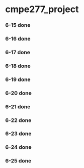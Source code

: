 # cmpe277_project

### 6-15 done
### 6-16 done
### 6-17 done
### 6-18 done
### 6-19 done
### 6-20 done
### 6-21 done
### 6-22 done
### 6-23 done
### 6-24 done
### 6-25 done
